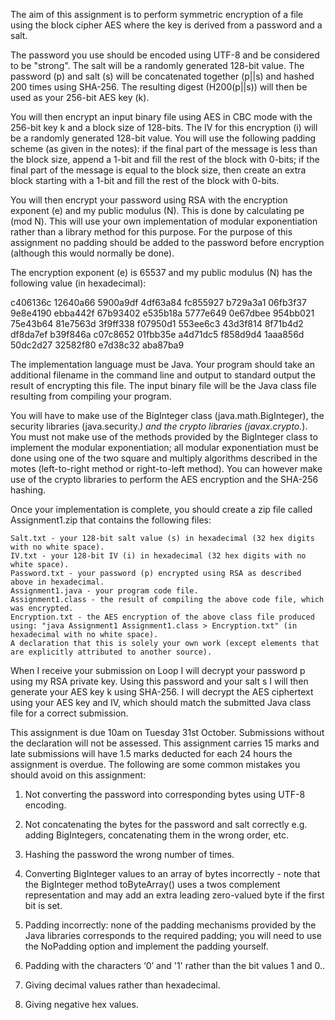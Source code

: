 The aim of this assignment is to perform symmetric encryption of a file using the block cipher AES where the key is derived from a password and a salt.

The password you use should be encoded using UTF-8 and be considered to be "strong". The salt will be a randomly generated 128-bit value. The password (p) and salt (s) will be concatenated together (p||s) and hashed 200 times using SHA-256. The resulting digest (H200(p||s)) will then be used as your 256-bit AES key (k).

You will then encrypt an input binary file using AES in CBC mode with the 256-bit key k and a block size of 128-bits. The IV for this encryption (i) will be a randomly generated 128-bit value. You will use the following padding scheme (as given in the notes): if the final part of the message is less than the block size, append a 1-bit and fill the rest of the block with 0-bits; if the final part of the message is equal to the block size, then create an extra block starting with a 1-bit and fill the rest of the block with 0-bits.

You will then encrypt your password using RSA with the encryption exponent (e) and my public modulus (N). This is done by calculating pe (mod N). This will use your own implementation of modular exponentiation rather than a library method for this purpose. For the purpose of this assignment no padding should be added to the password before encryption (although this would normally be done).

The encryption exponent (e) is 65537 and my public modulus (N) has the following value (in hexadecimal):

c406136c 12640a66 5900a9df 4df63a84 fc855927 b729a3a1 06fb3f37 9e8e4190
ebba442f 67b93402 e535b18a 5777e649 0e67dbee 954bb021 75e43b64 81e7563d
3f9ff338 f07950d1 553ee6c3 43d3f814 8f71b4d2 df8da7ef b39f846a c07c8652
01fbb35e a4d71dc5 f858d9d4 1aaa856d 50dc2d27 32582f80 e7d38c32 aba87ba9

The implementation language must be Java. Your program should take an additional filename in the command line and output to standard output the result of encrypting this file. The input binary file will be the Java class file resulting from compiling your program.

You will have to make use of the BigInteger class (java.math.BigInteger), the security libraries (java.security.*) and the crypto libraries (javax.crypto.*). You must not make use of the methods provided by the BigInteger class to implement the modular exponentiation; all modular exponentiation must be done using one of the two square and multiply algorithms described in the motes (left-to-right method or right-to-left method). You can however make use of the crypto libraries to perform the AES encryption and the SHA-256 hashing.

Once your implementation is complete, you should create a zip file called Assignment1.zip that contains the following files:

    Salt.txt - your 128-bit salt value (s) in hexadecimal (32 hex digits with no white space).
    IV.txt - your 128-bit IV (i) in hexadecimal (32 hex digits with no white space).
    Password.txt - your password (p) encrypted using RSA as described above in hexadecimal.
    Assignment1.java - your program code file.
    Assignment1.class - the result of compiling the above code file, which was encrypted.
    Encryption.txt - the AES encryption of the above class file produced using: "java Assignment1 Assignment1.class > Encryption.txt" (in hexadecimal with no white space).
    A declaration that this is solely your own work (except elements that are explicitly attributed to another source).

When I receive your submission on Loop I will decrypt your password p using my RSA private key. Using this password and your salt s I will then generate your AES key k using SHA-256. I will decrypt the AES ciphertext using your AES key and IV, which should match the submitted Java class file for a correct submission.

This assignment is due 10am on Tuesday 31st October. Submissions without the declaration will not be assessed. This assignment carries 15 marks and late submissions will have 1.5 marks deducted for each 24 hours the assignment is overdue.
The following are some common mistakes you should avoid on this assignment:

1. Not converting the password into corresponding bytes using UTF-8 encoding.

2. Not concatenating the bytes for the password and salt correctly e.g. adding BigIntegers, concatenating them in the wrong order, etc.

3. Hashing the password the wrong number of times.

4. Converting BigInteger values to an array of bytes incorrectly - note that the BigInteger method toByteArray() uses a twos complement representation and may add an extra leading zero-valued byte if the first bit is set.

5. Padding incorrectly: none of the padding mechanisms provided by the Java libraries corresponds to the required padding; you will need to use the NoPadding option and implement the padding yourself.

6. Padding with the characters ‘0’ and '1' rather than the bit values 1 and 0..

7. Giving decimal values rather than hexadecimal.

8. Giving negative hex values.